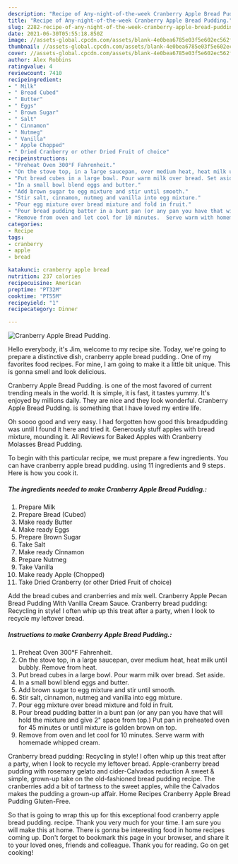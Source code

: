 ```yaml
---
description: "Recipe of Any-night-of-the-week Cranberry Apple Bread Pudding."
title: "Recipe of Any-night-of-the-week Cranberry Apple Bread Pudding."
slug: 2282-recipe-of-any-night-of-the-week-cranberry-apple-bread-pudding
date: 2021-06-30T05:55:18.850Z
image: //assets-global.cpcdn.com/assets/blank-4e0bea6785e03f5e602ec562f230caae08da540cada707380b4fe1bbebba43da.png
thumbnail: //assets-global.cpcdn.com/assets/blank-4e0bea6785e03f5e602ec562f230caae08da540cada707380b4fe1bbebba43da.png
cover: //assets-global.cpcdn.com/assets/blank-4e0bea6785e03f5e602ec562f230caae08da540cada707380b4fe1bbebba43da.png
author: Alex Robbins
ratingvalue: 4
reviewcount: 7410
recipeingredient:
- " Milk"
- " Bread Cubed"
- " Butter"
- " Eggs"
- " Brown Sugar"
- " Salt"
- " Cinnamon"
- " Nutmeg"
- " Vanilla"
- " Apple Chopped"
- " Dried Cranberry or other Dried Fruit of choice"
recipeinstructions:
- "Preheat Oven 300°F Fahrenheit."
- "On the stove top, in a large saucepan, over medium heat, heat milk until bubbly. Remove from heat."
- "Put bread cubes in a large bowl. Pour warm milk over bread. Set aside."
- "In a small bowl blend eggs and butter."
- "Add brown sugar to egg mixture and stir until smooth."
- "Stir salt, cinnamon, nutmeg and vanilla into egg mixture."
- "Pour egg mixture over bread mixture and fold in fruit."
- "Pour bread pudding batter in a bunt pan (or any pan you have that will hold the mixture and give 2&#34; space from top.)  Put pan in preheated oven for 45 minutes or until mixture is golden brown on top."
- "Remove from oven and let cool for 10 minutes.  Serve warm with homemade whipped cream."
categories:
- Recipe
tags:
- cranberry
- apple
- bread

katakunci: cranberry apple bread 
nutrition: 237 calories
recipecuisine: American
preptime: "PT32M"
cooktime: "PT55M"
recipeyield: "1"
recipecategory: Dinner

---
```



![Cranberry Apple Bread Pudding.](//assets-global.cpcdn.com/assets/blank-4e0bea6785e03f5e602ec562f230caae08da540cada707380b4fe1bbebba43da.png)

Hello everybody, it's Jim, welcome to my recipe site. Today, we're going to prepare a distinctive dish, cranberry apple bread pudding.. One of my favorites food recipes. For mine, I am going to make it a little bit unique. This is gonna smell and look delicious.

Cranberry Apple Bread Pudding. is one of the most favored of current trending meals in the world. It is simple, it is fast, it tastes yummy. It's enjoyed by millions daily. They are nice and they look wonderful. Cranberry Apple Bread Pudding. is something that I have loved my entire life.

Oh soooo good and very easy. I had forgotten how good this breadpudding was until I found it here and tried it. Generously stuff apples with bread mixture, mounding it. All Reviews for Baked Apples with Cranberry Molasses Bread Pudding.


To begin with this particular recipe, we must prepare a few ingredients. You can have cranberry apple bread pudding. using 11 ingredients and 9 steps. Here is how you cook it.

<!--inarticleads1-->

##### The ingredients needed to make Cranberry Apple Bread Pudding.:

1. Prepare  Milk
1. Prepare  Bread (Cubed)
1. Make ready  Butter
1. Make ready  Eggs
1. Prepare  Brown Sugar
1. Take  Salt
1. Make ready  Cinnamon
1. Prepare  Nutmeg
1. Take  Vanilla
1. Make ready  Apple (Chopped)
1. Take  Dried Cranberry (or other Dried Fruit of choice)


Add the bread cubes and cranberries and mix well. Cranberry Apple Pecan Bread Pudding With Vanilla Cream Sauce. Cranberry bread pudding: Recycling in style! I often whip up this treat after a party, when I look to recycle my leftover bread. 

<!--inarticleads2-->

##### Instructions to make Cranberry Apple Bread Pudding.:

1. Preheat Oven 300°F Fahrenheit.
1. On the stove top, in a large saucepan, over medium heat, heat milk until bubbly. Remove from heat.
1. Put bread cubes in a large bowl. Pour warm milk over bread. Set aside.
1. In a small bowl blend eggs and butter.
1. Add brown sugar to egg mixture and stir until smooth.
1. Stir salt, cinnamon, nutmeg and vanilla into egg mixture.
1. Pour egg mixture over bread mixture and fold in fruit.
1. Pour bread pudding batter in a bunt pan (or any pan you have that will hold the mixture and give 2&#34; space from top.)  Put pan in preheated oven for 45 minutes or until mixture is golden brown on top.
1. Remove from oven and let cool for 10 minutes.  Serve warm with homemade whipped cream.


Cranberry bread pudding: Recycling in style! I often whip up this treat after a party, when I look to recycle my leftover bread. Apple-cranberry bread pudding with rosemary gelato and cider-Calvados reduction A sweet &amp; simple, grown-up take on the old-fashioned bread pudding recipe. The cranberries add a bit of tartness to the sweet apples, while the Calvados makes the pudding a grown-up affair. Home Recipes Cranberry Apple Bread Pudding Gluten-Free. 

So that is going to wrap this up for this exceptional food cranberry apple bread pudding. recipe. Thank you very much for your time. I am sure you will make this at home. There is gonna be interesting food in home recipes coming up. Don't forget to bookmark this page in your browser, and share it to your loved ones, friends and colleague. Thank you for reading. Go on get cooking!
